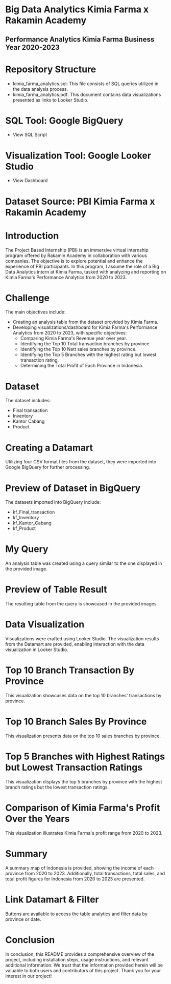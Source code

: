 # Big Data Analytics Kimia Farma x Rakamin Academy 
## Performance Analytics Kimia Farma Business Year 2020-2023

# Repository Structure
- kimia_farma_analytics.sql: This file consists of SQL queries utilized in the data analysis process.
- kimia_farma_analytics.pdf: This document contains data visualizations presented as links to Looker Studio.

# SQL Tool: Google BigQuery 
- View SQL Script

# Visualization Tool: Google Looker Studio 
- View Dashboard

# Dataset Source: PBI Kimia Farma x Rakamin Academy

# Introduction 
The Project Based Internship (PBI) is an immersive virtual internship program offered by Rakamin Academy in collaboration with various companies. The objective is to explore potential and enhance the experience of PBI participants. In this program, I assume the role of a Big Data Analytics intern at Kimia Farma, tasked with analyzing and reporting on Kimia Farma's Performance Analytics from 2020 to 2023.

# Challenge 
The main objectives include:
- Creating an analysis table from the dataset provided by Kimia Farma.
- Developing visualizations/dashboard for Kimia Farma's Performance Analytics from 2020 to 2023, with specific objectives:
  - Comparing Kimia Farma's Revenue year over year.
  - Identifying the Top 10 Total transaction branches by province.
  - Identifying the Top 10 Nett sales branches by province.
  - Identifying the Top 5 Branches with the highest rating but lowest transaction rating.
  - Determining the Total Profit of Each Province in Indonesia.

# Dataset 
The dataset includes:
- Final transaction
- Inventory
- Kantor Cabang
- Product

# Creating a Datamart 
Utilizing four CSV format files from the dataset, they were imported into Google BigQuery for further processing.

# Preview of Dataset in BigQuery 
The datasets imported into BigQuery include:
- kf_Final_transaction
- kf_Inventory
- kf_Kantor_Cabang
- kf_Product

# My Query 
An analysis table was created using a query similar to the one displayed in the provided image.

# Preview of Table Result 
The resulting table from the query is showcased in the provided images.

# Data Visualization 
Visualizations were crafted using Looker Studio. The visualization results from the Datamart are provided, enabling interaction with the data visualization in Looker Studio.

# Top 10 Branch Transaction By Province 
This visualization showcases data on the top 10 branches' transactions by province.

# Top 10 Branch Sales By Province 
This visualization presents data on the top 10 sales branches by province.

# Top 5 Branches with Highest Ratings but Lowest Transaction Ratings 
This visualization displays the top 5 branches by province with the highest branch ratings but the lowest transaction ratings.

# Comparison of Kimia Farma's Profit Over the Years 
This visualization illustrates Kimia Farma's profit range from 2020 to 2023.

# Summary 
A summary map of Indonesia is provided, showing the income of each province from 2020 to 2023. Additionally, total transactions, total sales, and total profit figures for Indonesia from 2020 to 2023 are presented.

# Link Datamart & Filter 
Buttons are available to access the table analytics and filter data by province or date.

# Conclusion 
In conclusion, this README provides a comprehensive overview of the project, including installation steps, usage instructions, and relevant additional information. We trust that the information provided herein will be valuable to both users and contributors of this project. Thank you for your interest in our project!







